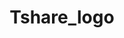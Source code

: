 ---
title: Tshare_logo
name: -- Camiseta <span class="tshare">T-share</span> 100% eco edición limitada --
designer: Fulano de tal
image: "/assets/img/products/tshare/t-share_logo_shirt.png"
description_markdown: 
garment_type: top
sku: 
stock: 10
description: 
price: 28.99
sizes:
- XS
- Small
- Medium
- Large
- XL
styles:
- name: White
  color: "#FFFFFF"
  image: "/assets/img/products/tshare/t-share_logo_shirt.png"
---